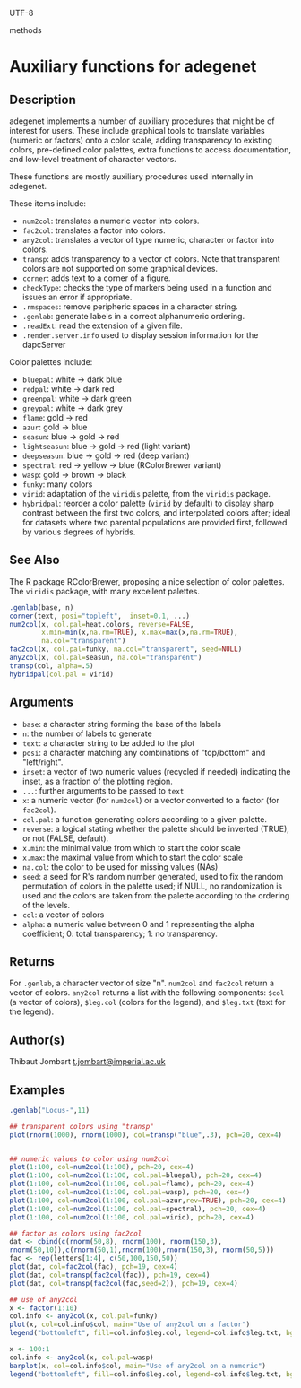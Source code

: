 UTF-8

methods

# Auxiliary functions for adegenet

## Description

adegenet implements a number of auxiliary procedures that might be of interest for users. These include graphical tools to translate variables (numeric or factors) onto a color scale, adding transparency to existing colors, pre-defined color palettes, extra functions to access documentation, and low-level treatment of character vectors.

These functions are mostly auxiliary procedures used internally in adegenet.

These items include:

 * `num2col`: translates a numeric vector into colors.
 * `fac2col`: translates a factor into colors.
 * `any2col`: translates a vector of type numeric, character or factor into colors.
 * `transp`: adds transparency to a vector of colors. Note that transparent colors are not supported on some graphical devices.
 * `corner`: adds text to a corner of a figure.
 * `checkType`: checks the type of markers being used in a function and issues an error if appropriate.
 * `.rmspaces`: remove peripheric spaces in a character string.
 * `.genlab`: generate labels in a correct alphanumeric ordering.
 * `.readExt`: read the extension of a given file.
 * `.render.server.info` used to display session information for the dapcServer

Color palettes include:

 * `bluepal`: white -\> dark blue
 * `redpal`: white -\> dark red
 * `greenpal`: white -\> dark green
 * `greypal`: white -\> dark grey
 * `flame`: gold -\> red
 * `azur`: gold -\> blue
 * `seasun`: blue -\> gold -\> red
 * `lightseasun`: blue -\> gold -\> red (light variant)
 * `deepseasun`: blue -\> gold -\> red (deep variant)
 * `spectral`: red -\> yellow -\> blue (RColorBrewer variant)
 * `wasp`: gold -\> brown -\> black
 * `funky`: many colors
 * `virid`: adaptation of the `viridis` palette, from the `viridis` package.
 * `hybridpal`: reorder a color palette (`virid` by default) to display sharp contrast between the first two colors, and interpolated colors after; ideal for datasets where two parental populations are provided first, followed by various degrees of hybrids.

## See Also

The R package RColorBrewer, proposing a nice selection of color palettes. The `viridis` package, with many excellent palettes.

```r
.genlab(base, n)
corner(text, posi="topleft",  inset=0.1, ...)
num2col(x, col.pal=heat.colors, reverse=FALSE,
        x.min=min(x,na.rm=TRUE), x.max=max(x,na.rm=TRUE),
        na.col="transparent")
fac2col(x, col.pal=funky, na.col="transparent", seed=NULL)
any2col(x, col.pal=seasun, na.col="transparent")
transp(col, alpha=.5)
hybridpal(col.pal = virid)
```

## Arguments

- `base`: a character string forming the base of the labels
- `n`: the number of labels to generate
- `text`: a character string to be added to the plot
- `posi`: a character matching any combinations of "top/bottom" and "left/right".
- `inset`: a vector of two numeric values (recycled if needed) indicating the inset, as a fraction of the plotting region.
- ``...``: further arguments to be passed to `text`
- `x`: a numeric vector (for `num2col`) or a vector converted to a factor (for `fac2col`).
- `col.pal`: a function generating colors according to a given palette.
- `reverse`: a logical stating whether the palette should be inverted (TRUE), or not (FALSE, default).
- `x.min`: the minimal value from which to start the color scale
- `x.max`: the maximal value from which to start the color scale
- `na.col`: the color to be used for missing values (NAs)
- `seed`: a seed for R's random number generated, used to fix the random permutation of colors in the palette used; if NULL, no randomization is used and the colors are taken from the palette according to the ordering of the levels.
- `col`: a vector of colors
- `alpha`: a numeric value between 0 and 1 representing the alpha coefficient; 0: total transparency; 1: no transparency.

## Returns

For `.genlab`, a character vector of size "n". `num2col` and `fac2col` return a vector of colors. `any2col` returns a list with the following components: `$col` (a vector of colors), `$leg.col` (colors for the legend), and `$leg.txt` (text for the legend).

## Author(s)

Thibaut Jombart t.jombart@imperial.ac.uk

## Examples

```r
.genlab("Locus-",11)

## transparent colors using "transp"
plot(rnorm(1000), rnorm(1000), col=transp("blue",.3), pch=20, cex=4)


## numeric values to color using num2col
plot(1:100, col=num2col(1:100), pch=20, cex=4)
plot(1:100, col=num2col(1:100, col.pal=bluepal), pch=20, cex=4)
plot(1:100, col=num2col(1:100, col.pal=flame), pch=20, cex=4)
plot(1:100, col=num2col(1:100, col.pal=wasp), pch=20, cex=4)
plot(1:100, col=num2col(1:100, col.pal=azur,rev=TRUE), pch=20, cex=4)
plot(1:100, col=num2col(1:100, col.pal=spectral), pch=20, cex=4)
plot(1:100, col=num2col(1:100, col.pal=virid), pch=20, cex=4)

## factor as colors using fac2col
dat <- cbind(c(rnorm(50,8), rnorm(100), rnorm(150,3),
rnorm(50,10)),c(rnorm(50,1),rnorm(100),rnorm(150,3), rnorm(50,5)))
fac <- rep(letters[1:4], c(50,100,150,50))
plot(dat, col=fac2col(fac), pch=19, cex=4)
plot(dat, col=transp(fac2col(fac)), pch=19, cex=4)
plot(dat, col=transp(fac2col(fac,seed=2)), pch=19, cex=4)

## use of any2col
x <- factor(1:10)
col.info <- any2col(x, col.pal=funky)
plot(x, col=col.info$col, main="Use of any2col on a factor")
legend("bottomleft", fill=col.info$leg.col, legend=col.info$leg.txt, bg="white")

x <- 100:1
col.info <- any2col(x, col.pal=wasp)
barplot(x, col=col.info$col, main="Use of any2col on a numeric")
legend("bottomleft", fill=col.info$leg.col, legend=col.info$leg.txt, bg="white")
```



